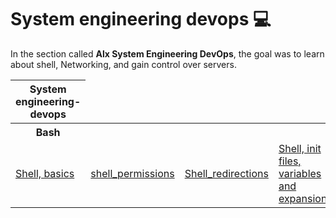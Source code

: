 <h1>System engineering devops 💻</h1>
<p> In the section called <b>Alx System Engineering DevOps</b>, the goal was to learn about shell, Networking,  and gain control over servers.</p>
<table>
  <thead>
    <tr><th>
      System engineering-devops</th>
    </tr>
  </thead>
  <tbody>
    <tr><th> <b>Bash</b></th>
    </tr>
    <tr>
    <td> <a href="https://github.com/Saraiin/alx-system_engineering-devops/tree/master/0x00-shell_basics"> Shell, basics</a></td>
    <td> <a href="https://github.com/Saraiin/alx-system_engineering-devops/tree/master/0x01-shell_permissions"> shell_permissions</a></td>
    <td><a href="https://github.com/Saraiin/alx-system_engineering-devops/tree/master/0x02-shell_redirections">Shell_redirections</a></td>
    <td><a href=""> Shell, init files, variables and expansions</a></td>
    <td><a href="">Loops, conditions and parsing</a></td>
    <td><a href=""> Processes and signals </a></td>  </tr>
  </tbody>
</table>
